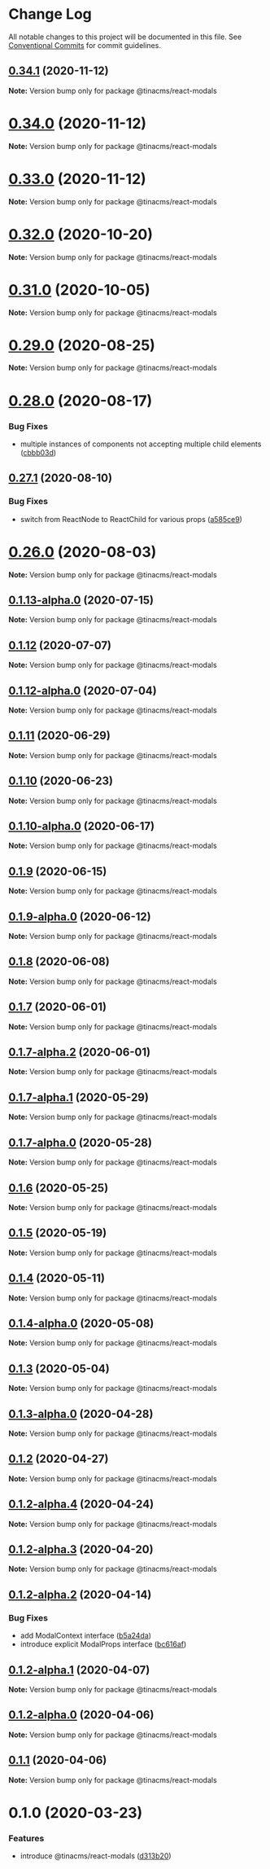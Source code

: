 # Change Log

All notable changes to this project will be documented in this file.
See [Conventional Commits](https://conventionalcommits.org) for commit guidelines.

## [0.34.1](https://github.com/tinacms/tinacms/compare/v0.34.0...v0.34.1) (2020-11-12)

**Note:** Version bump only for package @tinacms/react-modals





# [0.34.0](https://github.com/tinacms/tinacms/compare/v0.32.1...v0.34.0) (2020-11-12)

**Note:** Version bump only for package @tinacms/react-modals





# [0.33.0](https://github.com/tinacms/tinacms/compare/v0.32.1...v0.33.0) (2020-11-12)

**Note:** Version bump only for package @tinacms/react-modals





# [0.32.0](https://github.com/tinacms/tinacms/compare/v0.31.0...v0.32.0) (2020-10-20)

**Note:** Version bump only for package @tinacms/react-modals





# [0.31.0](https://github.com/tinacms/tinacms/compare/v0.30.0...v0.31.0) (2020-10-05)

**Note:** Version bump only for package @tinacms/react-modals





# [0.29.0](https://github.com/tinacms/tinacms/compare/v0.28.0...v0.29.0) (2020-08-25)

**Note:** Version bump only for package @tinacms/react-modals





# [0.28.0](https://github.com/tinacms/tinacms/compare/v0.27.3...v0.28.0) (2020-08-17)


### Bug Fixes

* multiple instances of components not accepting multiple child elements ([cbbb03d](https://github.com/tinacms/tinacms/commit/cbbb03df7d1c98450355b93e1189cda8811aa5a3))





## [0.27.1](https://github.com/tinacms/tinacms/compare/v0.27.0...v0.27.1) (2020-08-10)


### Bug Fixes

* switch from ReactNode to ReactChild for various props ([a585ce9](https://github.com/tinacms/tinacms/commit/a585ce990de45a499ff8befd93554133768e5e43))





# [0.26.0](https://github.com/tinacms/tinacms/compare/v0.25.0...v0.26.0) (2020-08-03)

**Note:** Version bump only for package @tinacms/react-modals





## [0.1.13-alpha.0](https://github.com/tinacms/tinacms/compare/@tinacms/react-modals@0.1.12...@tinacms/react-modals@0.1.13-alpha.0) (2020-07-15)

**Note:** Version bump only for package @tinacms/react-modals





## [0.1.12](https://github.com/tinacms/tinacms/compare/@tinacms/react-modals@0.1.12-alpha.0...@tinacms/react-modals@0.1.12) (2020-07-07)

**Note:** Version bump only for package @tinacms/react-modals





## [0.1.12-alpha.0](https://github.com/tinacms/tinacms/compare/@tinacms/react-modals@0.1.11...@tinacms/react-modals@0.1.12-alpha.0) (2020-07-04)

**Note:** Version bump only for package @tinacms/react-modals





## [0.1.11](https://github.com/tinacms/tinacms/compare/@tinacms/react-modals@0.1.10...@tinacms/react-modals@0.1.11) (2020-06-29)

**Note:** Version bump only for package @tinacms/react-modals





## [0.1.10](https://github.com/tinacms/tinacms/compare/@tinacms/react-modals@0.1.10-alpha.0...@tinacms/react-modals@0.1.10) (2020-06-23)

**Note:** Version bump only for package @tinacms/react-modals





## [0.1.10-alpha.0](https://github.com/tinacms/tinacms/compare/@tinacms/react-modals@0.1.9...@tinacms/react-modals@0.1.10-alpha.0) (2020-06-17)

**Note:** Version bump only for package @tinacms/react-modals





## [0.1.9](https://github.com/tinacms/tinacms/compare/@tinacms/react-modals@0.1.9-alpha.0...@tinacms/react-modals@0.1.9) (2020-06-15)

**Note:** Version bump only for package @tinacms/react-modals





## [0.1.9-alpha.0](https://github.com/tinacms/tinacms/compare/@tinacms/react-modals@0.1.8...@tinacms/react-modals@0.1.9-alpha.0) (2020-06-12)

**Note:** Version bump only for package @tinacms/react-modals





## [0.1.8](https://github.com/tinacms/tinacms/compare/@tinacms/react-modals@0.1.7...@tinacms/react-modals@0.1.8) (2020-06-08)

**Note:** Version bump only for package @tinacms/react-modals





## [0.1.7](https://github.com/tinacms/tinacms/compare/@tinacms/react-modals@0.1.7-alpha.2...@tinacms/react-modals@0.1.7) (2020-06-01)

**Note:** Version bump only for package @tinacms/react-modals





## [0.1.7-alpha.2](https://github.com/tinacms/tinacms/compare/@tinacms/react-modals@0.1.7-alpha.1...@tinacms/react-modals@0.1.7-alpha.2) (2020-06-01)

**Note:** Version bump only for package @tinacms/react-modals





## [0.1.7-alpha.1](https://github.com/tinacms/tinacms/compare/@tinacms/react-modals@0.1.7-alpha.0...@tinacms/react-modals@0.1.7-alpha.1) (2020-05-29)

**Note:** Version bump only for package @tinacms/react-modals





## [0.1.7-alpha.0](https://github.com/tinacms/tinacms/compare/@tinacms/react-modals@0.1.6...@tinacms/react-modals@0.1.7-alpha.0) (2020-05-28)

**Note:** Version bump only for package @tinacms/react-modals





## [0.1.6](https://github.com/tinacms/tinacms/compare/@tinacms/react-modals@0.1.5...@tinacms/react-modals@0.1.6) (2020-05-25)

**Note:** Version bump only for package @tinacms/react-modals





## [0.1.5](https://github.com/tinacms/tinacms/compare/@tinacms/react-modals@0.1.4...@tinacms/react-modals@0.1.5) (2020-05-19)

**Note:** Version bump only for package @tinacms/react-modals





## [0.1.4](https://github.com/tinacms/tinacms/compare/@tinacms/react-modals@0.1.4-alpha.0...@tinacms/react-modals@0.1.4) (2020-05-11)

**Note:** Version bump only for package @tinacms/react-modals





## [0.1.4-alpha.0](https://github.com/tinacms/tinacms/compare/@tinacms/react-modals@0.1.3...@tinacms/react-modals@0.1.4-alpha.0) (2020-05-08)

**Note:** Version bump only for package @tinacms/react-modals





## [0.1.3](https://github.com/tinacms/tinacms/compare/@tinacms/react-modals@0.1.3-alpha.0...@tinacms/react-modals@0.1.3) (2020-05-04)

**Note:** Version bump only for package @tinacms/react-modals





## [0.1.3-alpha.0](https://github.com/tinacms/tinacms/compare/@tinacms/react-modals@0.1.2...@tinacms/react-modals@0.1.3-alpha.0) (2020-04-28)

**Note:** Version bump only for package @tinacms/react-modals





## [0.1.2](https://github.com/tinacms/tinacms/compare/@tinacms/react-modals@0.1.2-alpha.4...@tinacms/react-modals@0.1.2) (2020-04-27)

**Note:** Version bump only for package @tinacms/react-modals





## [0.1.2-alpha.4](https://github.com/tinacms/tinacms/compare/@tinacms/react-modals@0.1.2-alpha.3...@tinacms/react-modals@0.1.2-alpha.4) (2020-04-24)

**Note:** Version bump only for package @tinacms/react-modals





## [0.1.2-alpha.3](https://github.com/tinacms/tinacms/compare/@tinacms/react-modals@0.1.2-alpha.2...@tinacms/react-modals@0.1.2-alpha.3) (2020-04-20)

**Note:** Version bump only for package @tinacms/react-modals





## [0.1.2-alpha.2](https://github.com/tinacms/tinacms/compare/@tinacms/react-modals@0.1.2-alpha.1...@tinacms/react-modals@0.1.2-alpha.2) (2020-04-14)


### Bug Fixes

* add ModalContext interface ([b5a24da](https://github.com/tinacms/tinacms/commit/b5a24da))
* introduce explicit ModalProps interface ([bc616af](https://github.com/tinacms/tinacms/commit/bc616af))





## [0.1.2-alpha.1](https://github.com/tinacms/tinacms/compare/@tinacms/react-modals@0.1.2-alpha.0...@tinacms/react-modals@0.1.2-alpha.1) (2020-04-07)

**Note:** Version bump only for package @tinacms/react-modals





## [0.1.2-alpha.0](https://github.com/tinacms/tinacms/compare/@tinacms/react-modals@0.1.1...@tinacms/react-modals@0.1.2-alpha.0) (2020-04-06)

**Note:** Version bump only for package @tinacms/react-modals





## [0.1.1](https://github.com/tinacms/tinacms/compare/@tinacms/react-modals@0.1.0...@tinacms/react-modals@0.1.1) (2020-04-06)

**Note:** Version bump only for package @tinacms/react-modals





# 0.1.0 (2020-03-23)


### Features

* introduce @tinacms/react-modals ([d313b20](https://github.com/tinacms/tinacms/commit/d313b20))
